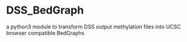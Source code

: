# DSS_BedGraph
a python3 module to transform DSS output methylation files into UCSC browser compatible BedGraphs
